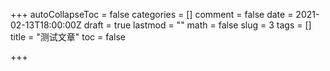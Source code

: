 +++
autoCollapseToc = false
categories = []
comment = false
date = 2021-02-13T18:00:00Z
draft = true
lastmod = ""
math = false
slug = 3
tags = []
title = "测试文章"
toc = false

+++
